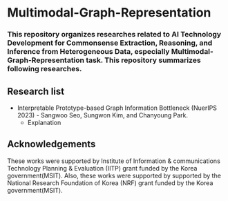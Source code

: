 # Multimodal-Graph-Representation

### This repository organizes researches related to AI Technology Development for Commonsense Extraction, Reasoning, and Inference from Heterogeneous Data, especially Multimodal-Graph-Representation task. This repository summarizes following researches.

## Research list
* Interpretable Prototype-based Graph Information Bottleneck (NuerIPS 2023) - Sangwoo Seo, Sungwon Kim, and Chanyoung Park.
  * Explanation

## Acknowledgements
These works were supported by Institute of Information & communications Technology Planning & Evaluation (IITP) grant funded by the Korea government(MSIT). Also, these works were supported by supported by the National Research Foundation of Korea (NRF) grant funded by the Korea government(MSIT).

